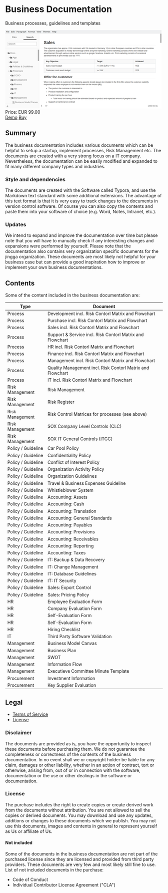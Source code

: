 # Business Documentation

Business processes, guidelines and templates

<div class="splash">
    <img alt="Splash" src="/content/solutions/finished/Business_Documentation/img/Business_Documentation_splash.png">
    <div class="price">Price: EUR 99.00</div>
    <div class="purchase">
        <a class="button" rel="external" href="https://github.com/Karaka-Management/Organization-Guide">Demo</a>
        <a class="button" href="#">Buy</a>
    </div>
</div>

## Summary

The business documentation includes various documents which can be helpful to setup a startup, implement processes, Risk Management etc. The documents are created with a very strong focus on a IT company. Nevertheless, the documentation can be easily modified and expanded to fit many different company types and industries.

### Style and dependencies

The documents are created with the Software called Typora, and use the Markdown text standard with some additional extensions. The advantage of this text format is that it is very easy to track changes to the documents in version control software. Of course you can also copy the contents and paste them into your software of choice (e.g. Word, Notes, Intranet, etc.).

### Updates

We intend to expand and improve the documentation over time but please note that you will have to manually check if any interesting changes and expansions were performed by yourself. Please note that the documentation also contains very organization specific documents for the jingga organization. These documents are most likely not helpful for your business case but can provide a good inspiration how to improve or implement your own business documentations.

## Contents

Some of the content included in the business documentation are:

| Type               | Document                                                               |
| ------------------ | ---------------------------------------------------------------------- |
| Process            | Development incl. Risk Contorl Matrix and Flowchart					  |
| Process            | Purchase incl. Risk Contorl Matrix and Flowchart						  |
| Process            | Sales incl. Risk Contorl Matrix and Flowchart						  |
| Process            | Support & Service incl. Risk Contorl Matrix and Flowchart			  |
| Process            | HR incl. Risk Contorl Matrix and Flowchart							  |
| Process            | Finance incl. Risk Contorl Matrix and Flowchart						  |
| Process            | Management incl. Risk Contorl Matrix and Flowchart					  |
| Process            | Quality Management incl. Risk Contorl Matrix and Flowchart			  |
| Process            | IT incl. Risk Contorl Matrix and Flowchart							  |
| Risk Management    | Risk Management										   		  		  |
| Risk Management    | Risk Register														  |
| Risk Management    | Risk Control Matrices for processes (see above)						  |
| Risk Management    | SOX Company Level Controls (CLC)						   		  		  |
| Risk Management    | SOX IT General Controls (ITGC)						   		  		  |
| Policy / Guideline | Car Pool Policy 														  |
| Policy / Guideline | Confidentiality Policy 												  |
| Policy / Guideline | Conflict of Interest Policy											  |
| Policy / Guideline | Organization Activity Policy											  |
| Policy / Guideline | Organization Guidelines 												  |
| Policy / Guideline | Travel & Business Expenses Guideline									  |
| Policy / Guideline | Whistleblower System 												  |
| Policy / Guideline | Accounting: Assets		 											  |
| Policy / Guideline | Accounting: Cash		 												  |
| Policy / Guideline | Accounting: Translation 												  |
| Policy / Guideline | Accounting: General Standards										  |
| Policy / Guideline | Accounting: Payables	 												  |
| Policy / Guideline | Accounting: Provisions	 											  |
| Policy / Guideline | Accounting: Receivables	 											  |
| Policy / Guideline | Accounting: Reporting	 											  |
| Policy / Guideline | Accounting: Taxes		 											  |
| Policy / Guideline | IT: Backup & Data Recovery 											  |
| Policy / Guideline | IT: Change Management	 											  |
| Policy / Guideline | IT: Database Guidelines	 											  |
| Policy / Guideline | IT: IT Security			 											  |
| Policy / Guideline | Sales: Export Control	 											  |
| Policy / Guideline | Sales: Pricing Policy	 											  |
| HR				 | Employee Evaluation Form	 											  |
| HR				 | Company Evaluation Form	 											  |
| HR				 | Self-Evaluation Form		 											  |
| HR				 | Self-Evaluation Form		 											  |
| HR				 | Hiring Checklist			 											  |
| IT				 | Third Party Software Validation										  |
| Management		 | Business Model Canvas												  |
| Management		 | Business Plan														  |
| Management		 | SWOT																	  |
| Management		 | Information Flow														  |
| Management		 | Executieve Committee Minute Template									  |
| Procurement		 | Investment Information												  |
| Procurement		 | Key Supplier Evaluation												  |

## Legal

* [Terms of Service](/en/terms)
* [License](/content/licenses/LICENSE%20V2.txt)

### Disclaimer

The documents are provided as is, you have the opportunity to inspect these documents before purchasing them. We do not guarantee the completeness or correctness of the contents of the business documentation. In no event shall we or copyright holder be liable for any claim, damages or other liability, whether in an action of contract, tort or otherwise, arising from, out of or in connection with the software, documentation or the use or other dealings in the software or documentation.

### License

The purchase includes the right to create copies or create derived work from the documents without attribution. You are not allowed to sell the copies or derived documents. You may download and use any updates, additions or changes to these documents which we publish. You may not use this documents, images and contents in general to represent yourself as Us or affiliate of Us.

#### Not included

Some of the documents in the business documentation are not part of the purchased license since they are licensed and provided from third party providers. These documents are very few and most likely still fine to use. List of not included documents in the purchase:

* Code of Conduct
* Individual Contributor License Agreement ("CLA")
